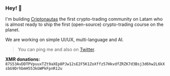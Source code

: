 ### Hey! 👋

I'm building [Criptonautas](https://criptonautas.co) the first crypto-trading community on Latam who is almost ready to ship the first (open-source) crypto-trading course on the planet.

We are working on simple UI/UX, multi-language and AI.

> You can ping me and also on [Twitter](https://twitter.com/satonotdead).

**XMR donations:** ``87S53AvDDTPVpuuxTZt9aXEp8PJw12sE2F5K1ZoXffz57HkvdfZRZK7d3Bsj3d6hw2L6kXsbG9DrhbmH553kGWPkFpnR12u``
